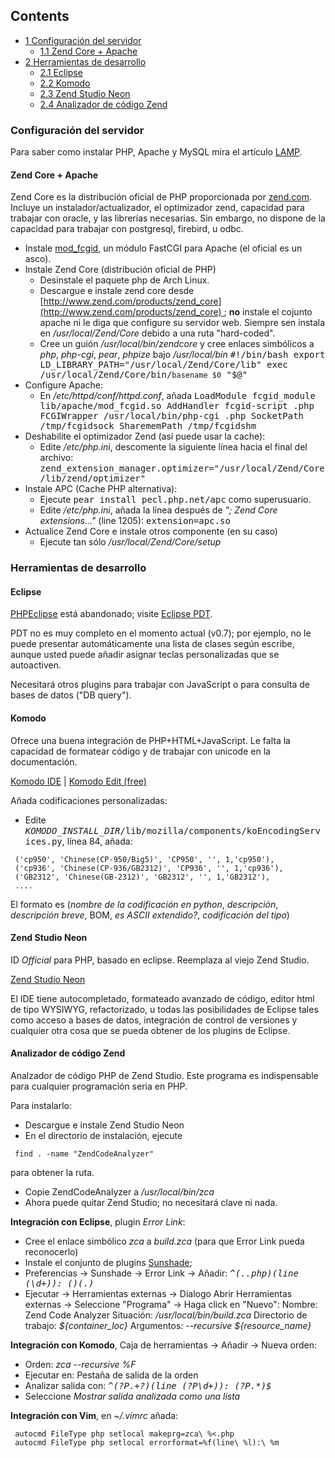 ## Contents

*   [1 Configuración del servidor](#Configuraci.C3.B3n_del_servidor)
    *   [1.1 Zend Core + Apache](#Zend_Core_.2B_Apache)
*   [2 Herramientas de desarrollo](#Herramientas_de_desarrollo)
    *   [2.1 Eclipse](#Eclipse)
    *   [2.2 Komodo](#Komodo)
    *   [2.3 Zend Studio Neon](#Zend_Studio_Neon)
    *   [2.4 Analizador de código Zend](#Analizador_de_c.C3.B3digo_Zend)

### Configuración del servidor

Para saber como instalar PHP, Apache y MySQL mira el artículo [LAMP](https://wiki.archlinux.org/index.php/LAMP_(Espa%C3%B1ol)).

#### Zend Core + Apache

Zend Core es la distribución oficial de PHP proporcionada por [zend.com](http://www.zend.com). Incluye un instalador/actualizador, el optimizador zend, capacidad para trabajar con oracle, y las librerías necesarias. Sin embargo, no dispone de la capacidad para trabajar con postgresql, firebird, u odbc.

*   Instale [mod_fcgid](https://aur.archlinux.org/packages.php?do_Details=1&ID=10577), un módulo FastCGI para Apache (el oficial es un asco).
*   Instale Zend Core (distribución oficial de PHP)
    *   Desinstale el paquete php de Arch Linux.
    *   Descargue e instale zend core desde [http://www.zend.com/products/zend_core](http://www.zend.com/products/zend_core) ; **no** instale el cojunto apache ni le diga que configure su servidor web. Siempre sen instala en _/usr/local/Zend/Core_ debido a una ruta "hard-coded".
    *   Cree un guión _/usr/local/bin/zendcore_ y cree enlaces simbólicos a _php_, _php-cgi_, _pear_, _phpize_ bajo _/usr/local/bin_
        <tt>#!/bin/bash
        export LD_LIBRARY_PATH="/usr/local/Zend/Core/lib"
        exec /usr/local/Zend/Core/bin/`basename $0` "$@"</tt>
*   Configure Apache:
    *   En _/etc/httpd/conf/httpd.conf_, añada
        <tt>LoadModule fcgid_module lib/apache/mod_fcgid.so
        AddHandler fcgid-script .php
        FCGIWrapper /usr/local/bin/php-cgi .php
        SocketPath /tmp/fcgidsock
        SharememPath /tmp/fcgidshm</tt>
*   Deshabilite el optimizador Zend (así puede usar la cache):
    *   Edite _/etc/php.ini_, descomente la siguiente línea hacia el final del archivo:
        <tt>zend_extension_manager.optimizer="/usr/local/Zend/Core/lib/zend/optimizer"</tt>
*   Instale APC (Cache PHP alternativa):
    *   Ejecute <tt>pear install pecl.php.net/apc</tt> como superusuario.
    *   Edite _/etc/php.ini_, añada la línea después de _"; Zend Core extensions..."_ (line 1205):
        <tt>extension=apc.so</tt>
*   Actualice Zend Core e instale otros componente (en su caso)
    *   Ejecute tan sólo _/usr/local/Zend/Core/setup_

### Herramientas de desarrollo

#### Eclipse

[PHPEclipse](http://www.phpeclipse.de/tiki-view_articles.php) está abandonado; visite [Eclipse PDT](http://www.zend.com/pdt).

PDT no es muy completo en el momento actual (v0.7); por ejemplo, no le puede presentar automáticamente una lista de clases según escribe, aunque usted puede añadir asignar teclas personalizadas que se autoactiven.

Necesitará otros plugins para trabajar con JavaScript o para consulta de bases de datos ("DB query").

#### Komodo

Ofrece una buena integración de PHP+HTML+JavaScript. Le falta la capacidad de formatear código y de trabajar con unicode en la documentación.

[Komodo IDE](http://www.activestate.com/products/komodo_ide/) | [Komodo Edit (free)](http://www.activestate.com/products/komodo_edit/)

Añada codificaciones personalizadas:

*   Edite <tt>_KOMODO_INSTALL_DIR_/lib/mozilla/components/koEncodingServices.py</tt>, línea 84, añada:

```
 ('cp950', 'Chinese(CP-950/Big5)', 'CP950', '', 1,'cp950'),
 ('cp936', 'Chinese(CP-936/GB2312)', 'CP936', '', 1,'cp936'),
 ('GB2312', 'Chinese(GB-2312)', 'GB2312', '', 1,'GB2312'),
 ....

```

El formato es (_nombre de la codificación en python_, _descripción_, _descripción breve_, BOM, _es ASCII extendido?_, _codificación del tipo_)

#### Zend Studio Neon

ID _Official_ para PHP, basado en eclipse. Reemplaza al viejo Zend Studio.

[Zend Studio Neon](http://www.zend.com/products/zend_studio/eclipse)

El IDE tiene autocompletado, formateado avanzado de código, editor html de tipo WYSIWYG, refactorizado, u todas las posibilidades de Eclipse tales como acceso a bases de datos, integración de control de versiones y cualquier otra cosa que se pueda obtener de los plugins de Eclipse.

#### Analizador de código Zend

Analzador de código PHP de Zend Studio. Este programa es indispensable para cualquier programación seria en PHP.

Para instalarlo:

*   Descargue e instale Zend Studio Neon
*   En el directorio de instalación, ejecute

```
 find . -name "ZendCodeAnalyzer"

```

para obtener la ruta.

*   Copie ZendCodeAnalyzer a _/usr/local/bin/zca_
*   Ahora puede quitar Zend Studio; no necesitará clave ni nada.

**Integración con Eclipse**, plugin _Error Link_:

*   Cree el enlace simbólico _zca_ a _build.zca_ (para que Error Link pueda reconocerlo)
*   Instale el conjunto de plugins [Sunshade](http://sunshade.sourceforge.net/);
*   Preferencias -> Sunshade -> Error Link -> Añadir: _<tt>^(.*\.php)\(line (\d+)\): ()(.*)</tt>_
*   Ejecutar -> Herramientas externas -> Dialogo Abrir Herramientas externas -> Seleccione "Programa" -> Haga click en "Nuevo":
    Nombre: Zend Code Analyzer
    Situación: _/usr/local/bin/build.zca_
    Directorio de trabajo: _${container_loc}_
    Argumentos: _--recursive ${resource_name}_

**Integración con Komodo**, Caja de herramientas -> Añadir -> Nueva orden:

*   Orden: _zca --recursive %F_
*   Ejecutar en: Pestaña de salida de la orden
*   Analizar salida con: _<tt>^(?P<file>.+?)\(line (?P<line>\d+)\): (?P<content>.*)$</tt>_
*   Seleccione _Mostrar salida analizada como una lista_

**Integración con Vim**, en _~/.vimrc_ añada:

```
 autocmd FileType php setlocal makeprg=zca\ %<.php                               
 autocmd FileType php setlocal errorformat=%f(line\ %l):\ %m

```
